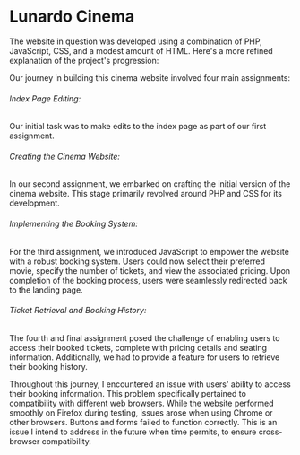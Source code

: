 # Lunardo Cinema

The website in question was developed using a combination of PHP, JavaScript, CSS, and a modest amount of HTML. Here's a more refined explanation of the project's progression:

Our journey in building this cinema website involved four main assignments:

###### Index Page Editing: 
Our initial task was to make edits to the index page as part of our first assignment.

###### Creating the Cinema Website: 
In our second assignment, we embarked on crafting the initial version of the cinema website. This stage primarily revolved around PHP and CSS for its development.

###### Implementing the Booking System: 
For the third assignment, we introduced JavaScript to empower the website with a robust booking system. Users could now select their preferred movie, specify the number of tickets, and view the associated pricing. Upon completion of the booking process, users were seamlessly redirected back to the landing page.

###### Ticket Retrieval and Booking History: 
The fourth and final assignment posed the challenge of enabling users to access their booked tickets, complete with pricing details and seating information. Additionally, we had to provide a feature for users to retrieve their booking history.

Throughout this journey, I encountered an issue with users' ability to access their booking information. This problem specifically pertained to compatibility with different web browsers. While the website performed smoothly on Firefox during testing, issues arose when using Chrome or other browsers. Buttons and forms failed to function correctly. This is an issue I intend to address in the future when time permits, to ensure cross-browser compatibility.
